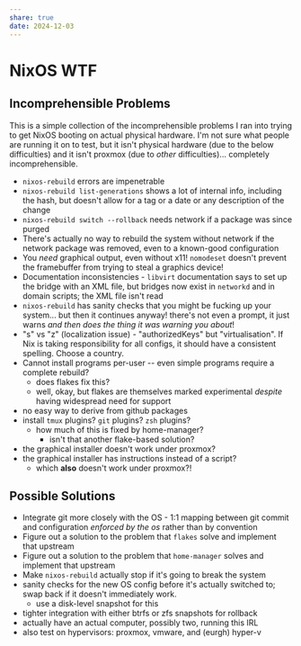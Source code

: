 ```yaml
---
share: true
date: 2024-12-03
---
```

# NixOS WTF

## Incomprehensible Problems

This is a simple collection of the incomprehensible problems I ran into trying to get NixOS booting on actual physical hardware.
I'm not sure what people are running it on to test, but it isn't physical hardware (due to the below difficulties) and it isn't
proxmox (due to *other* difficulties)... completely incomprehensible.

- `nixos-rebuild` errors are impenetrable
- `nixos-rebuild list-generations` shows a lot of internal info, including the hash, but doesn't allow for a tag or a date or any description of the change
- `nixos-rebuild switch --rollback` needs network if a package was since purged
- There's actually no way to rebuild the system without network if the network package was removed, even to a known-good configuration
- You *need* graphical output, even without x11! `nomodeset` doesn't prevent the framebuffer from trying to steal a graphics device!
- Documentation inconsistencies - `libvirt` documentation says to set up the bridge with an XML file, but bridges now exist in `networkd` and in domain scripts; the XML file isn't read
- `nixos-rebuild` has sanity checks that you might be fucking up your system... but then it continues anyway! there's not even a prompt, it just warns *and then does the thing it was warning you about*!
- "s" vs "z" (localization issue) - "authorizedKeys" but "virtualisation". If Nix is taking responsibility for all configs, it should have a consistent spelling. Choose a country.
- Cannot install programs per-user -- even simple programs require a complete rebuild?
  - does flakes fix this?
  - well, okay, but flakes are themselves marked experimental *despite* having widespread need for support
- no easy way to derive from github packages
- install `tmux` plugins? `git` plugins? `zsh` plugins?
  - how much of this is fixed by home-manager?
    - isn't that another flake-based solution?
- the graphical installer doesn't work under proxmox?
- the graphical installer has instructions instead of a script?
  - which **also** doesn't work under proxmox?!

## Possible Solutions

- Integrate git more closely with the OS - 1:1 mapping between git commit and configuration *enforced by the os* rather than by convention
- Figure out a solution to the problem that `flakes` solve and implement that upstream
- Figure out a solution to the problem that `home-manager` solves and implement that upstream
- Make `nixos-rebuild` actually stop if it's going to break the system
- sanity checks for the new OS config before it's actually switched to; swap back if it doesn't immediately work.
  - use a disk-level snapshot for this
- tighter integration with either btrfs or zfs snapshots for rollback
- actually have an actual computer, possibly two, running this IRL
- also test on hypervisors: proxmox, vmware, and (eurgh) hyper-v